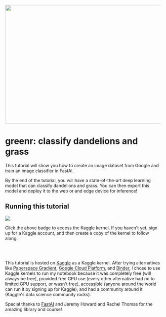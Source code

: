 

<p align="center">
  <a href="url"><img src="https://cdn.pixabay.com/photo/2018/05/20/16/13/dandelion-3416140_960_720.jpg" align="middle" height="383" width="640" ></a>
</p>

# greenr: classify dandelions and grass
This tutorial will show you how to create an image dataset from Google and train an image classifier in FastAI.

By the end of the tutorial, you will have a state-of-the-art deep learning model that can classify dandelions and grass. You can then export this model and deploy it to the web or and edge device for inference!

## Running this tutorial
[<img src="https://img.shields.io/badge/kaggle-kernel-9cf?style=for-the-badge&logo=appveyor">](https://www.kaggle.com/btphan/greenr-an-image-classifier-in-fastai?scriptVersionId=33945487)

Click the above badge to access the Kaggle kernel. If you haven't yet, sign up for a Kaggle account, and then create a copy of the kernel to follow along.

<br>
<br>


This tutorial is hosted on [Kaggle](http://kaggle.com/) as a Kaggle kernel. After trying alternatives like [Paperspace Gradient](https://gradient.paperspace.com/), [Google Cloud Platform](http://cloud.google.com/), and [Binder](https://mybinder.org/), I chose to use Kaggle kernels to run my notebook because it was completely free (will always be free), provided free GPU use (every other alternative had no to limited GPU support, or wasn't free), accessible (anyone around the world can run it by signing up for Kaggle), and had a community around it (Kaggle's data science community rocks).

Special thanks to [FastAI](https://www.fast.ai/) and Jeremy Howard and Rachel Thomas for the amazing library and course!
